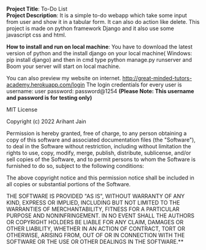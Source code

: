 **Project Title**: To-Do List        
**Project Description**: It is a simple to-do webapp which take some input from user and show it in a tabular form. It can also do action like delete.
This project is made on python framework Django and it also use some javascript css and html. 

**How to install and run on local machine**: You have to download the latest version of python and the install django on your local machine( Windows: pip install django) and then in cmd type python manage.py runserver and Boom your server will start on local machine.

You can also preview my website on internet.
http://great-minded-tutors-academy.herokuapp.com/login
The login credentials for every user is
username: user
password: password@1254
**(Please Note: This username and password is for testing only)**


MIT License

Copyright (c) 2022 Arihant Jain

Permission is hereby granted, free of charge, to any person obtaining a copy
of this software and associated documentation files (the "Software"), to deal
in the Software without restriction, including without limitation the rights
to use, copy, modify, merge, publish, distribute, sublicense, and/or sell
copies of the Software, and to permit persons to whom the Software is
furnished to do so, subject to the following conditions:

The above copyright notice and this permission notice shall be included in all
copies or substantial portions of the Software.

THE SOFTWARE IS PROVIDED "AS IS", WITHOUT WARRANTY OF ANY KIND, EXPRESS OR
IMPLIED, INCLUDING BUT NOT LIMITED TO THE WARRANTIES OF MERCHANTABILITY,
FITNESS FOR A PARTICULAR PURPOSE AND NONINFRINGEMENT. IN NO EVENT SHALL THE
AUTHORS OR COPYRIGHT HOLDERS BE LIABLE FOR ANY CLAIM, DAMAGES OR OTHER
LIABILITY, WHETHER IN AN ACTION OF CONTRACT, TORT OR OTHERWISE, ARISING FROM,
OUT OF OR IN CONNECTION WITH THE SOFTWARE OR THE USE OR OTHER DEALINGS IN THE
SOFTWARE.**
